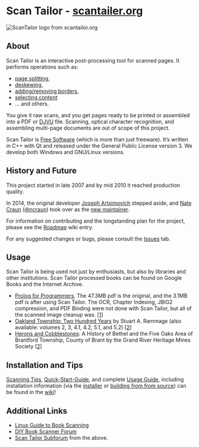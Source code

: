 # Scan Tailor - [scantailer.org](http://scantailor.org/)

![ScanTailor logo from scantailor.org](http://scantailor.org/assets/logo_h300-fs8.png) 


## About ##

Scan Tailor is an interactive post-processing tool for scanned pages. 
It performs operations such as:
  - [page splitting](https://github.com/scantailor/scantailor/wiki/Split-Pages), 
  - [deskewing](https://github.com/scantailor/scantailor/wiki/Deskew), 
  - [adding/removing borders](https://github.com/scantailor/scantailor/wiki/Page-Layout), 
  - [selecting content](https://github.com/scantailor/scantailor/wiki/Select-Content) 
  - ... and others. 
  
You give it raw scans, and you get pages ready to be printed or assembled into a PDF 
  or [DJVU](http://elpa.gnu.org/packages/djvu.html) file. Scanning, optical character recognition, 
  and assembling multi-page documents are out of scope of this project.

Scan Tailor is [Free Software](https://www.gnu.org/philosophy/free-sw.html) (which is more than just freeware). 
  It’s written in C++ with Qt and released under the General Public License version 3. 
  We develop both Windows and GNU/Linux versions.

## History and Future

This project started in late 2007 and by mid 2010 it reached production quality. 

In 2014, the original developer [Joseph Artsimovich](https://github.com/Tulon) stepped aside, 
and [Nate Craun](https://natecraun.net/) ([@ncraun](https://github.com/ncraun)) 
  took over as the [new maintainer](http://scantailor.org/2014/04/06/new-maintainer.html).

For information on contributing and the longstanding plan for the project, please see the 
  [Roadmap](https://github.com/scantailor/scantailor/wiki/Roadmap-1.0) wiki entry.
  
For any suggested changes or bugs, please consult the [Issues](https://github.com/scantailor/scantailor/issues) tab.

## Usage

Scan Tailor is being used not just by enthusiasts, but also by libraries and other institutions. 
  Scan Tailor processed books can be found on Google Books and the Internet Archive. 
  - [Prolog for Programmers](https://sites.google.com/site/prologforprogrammers/the-book). The 47.3MB pdf is the original, 
    and the 3.1MB pdf is after using Scan Tailor. The OCR, Chapter Indexing, JBIG2 compression, and PDF Binding were not 
    done with Scan Tailor, but all of the scanned image cleanup was. [[1](scantailor.org/downloads/)]
  - [Oakland Township: Two Hundred Years](http://books.google.com/books?printsec=frontcover&id=o4Q2OlVl61MC) 
      by Stuart A. Rammage (also available: volumes 2, 3, 4.1, 4.2, 5.1, and 5.2) [[2](http://www.diybookscanner.org/forum/viewtopic.php?t=435)]
  - [Herons and Cobblestones](http://books.google.com/books?printsec=frontcover&id=o4Q2OlVl61MC): A History of Bethel and the Five Oaks Area of Brantford Township, 
      County of Brant by the Grand River Heritage Mines Society [[2](http://www.diybookscanner.org/forum/viewtopic.php?t=435)]


## Installation and Tips
  
[Scanning Tips](https://github.com/scantailor/scantailor/wiki/Tips-for-Scanning), 
  [Quick-Start-Guide](https://github.com/scantailor/scantailor/wiki/Quick-Start-Guide), and complete 
  [Usage Guide](https://github.com/scantailor/scantailor/wiki/User-Guide), including installation information 
  (via the [installer](https://github.com/scantailor/scantailor/wiki/User-Guide#installation-and-first-start) or 
  [building from from source](https://github.com/scantailor/scantailor/wiki/Building-from-Source-Code-on-Linux-and-Mac-OS-X))
  can be found in the [wiki](https://github.com/scantailor/scantailor/wiki/)!

## Additional Links 

- [Linux Guide to Book Scanning](https://natecraun.net/articles/linux-guide-to-book-scanning.html)
- [DIY Book Scanner Forum](http://diybookscanner.org/forum/)
- [Scan Tailor Subforum](http://diybookscanner.org/forum/viewforum.php?f=21) from the above.
